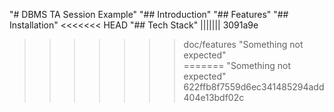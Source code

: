 "# DBMS TA Session Example" 
"## Introduction" 
"## Features" 
"## Installation" 
<<<<<<< HEAD
"## Tech Stack" 
||||||| 3091a9e
>>>>>>> doc/features
"Something not expected"  
=======
"Something not expected"  
>>>>>>> 622ffb8f7559d6ec341485294add404e13bdf02c
